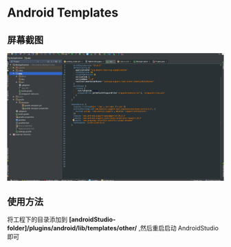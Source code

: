 Android Templates
===============

屏幕截图
----------
![preview](template_preview.gif)

使用方法
----------

将工程下的目录添加到 **[androidStudio-folder]/plugins/android/lib/templates/other/** ,然后重启启动 AndroidStudio 即可








